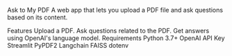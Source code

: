 Ask to My PDF
A web app that lets you upload a PDF file and ask questions based on its content.

Features
Upload a PDF.
Ask questions related to the PDF.
Get answers using OpenAI's language model.
Requirements
Python 3.7+
OpenAI API Key
Streamlit
PyPDF2
Langchain
FAISS
dotenv


